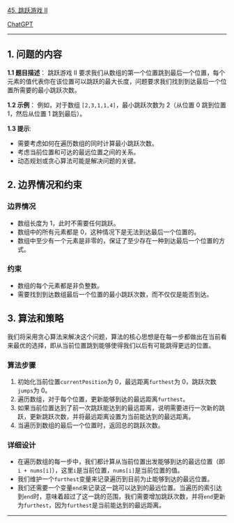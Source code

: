 [45. 跳跃游戏 II](https://leetcode.cn/problems/jump-game-ii)

[ChatGPT](https://chat.openai.com/share/890b0133-7405-404c-b4f1-bdb57fa476b)

---

## 1. 问题的内容
**1.1 题目描述**：
跳跃游戏 II 要求我们从数组的第一个位置跳到最后一个位置，每个元素的值代表你在该位置可以跳跃的最大长度，问题要求我们找到到达最后一个位置所需要的最小跳跃次数。

**1.2 示例**：
例如，对于数组 `[2,3,1,1,4]`，最小跳跃次数为 2（从位置 0 跳到位置 1，然后从位置 1 跳到最后）。

**1.3 提示**:
- 需要考虑如何在遍历数组的同时计算最小跳跃次数。
- 考虑当前位置和可达的最远位置之间的关系。
- 动态规划或贪心算法可能是解决问题的关键。


## 2. 边界情况和约束

### 边界情况
- 数组长度为 1，此时不需要任何跳跃。
- 数组中的所有元素都是 0，这种情况下是无法到达最后一个位置的。
- 数组中至少有一个元素是非零的，保证了至少存在一种到达最后一个位置的方式。

### 约束
- 数组的每个元素都是非负整数。
- 需要找到到达数组最后一个位置的最小跳跃次数，而不仅仅是能否到达。

## 3. 算法和策略


我们将采用贪心算法来解决这个问题，算法的核心思想是在每一步都做出在当前看来最优的选择，即从当前位置跳到能够使得我们以后有可能跳得更远的位置。

### 算法步骤
1. 初始化当前位置`currentPosition`为 0，最远距离`furthest`为 0，跳跃次数`jumps`为 0。
2. 遍历数组，对于每个位置，更新能够到达的最远距离`furthest`。
3. 如果当前位置达到了前一次跳跃能达到的最远距离，说明需要进行一次新的跳跃，更新跳跃次数，并将最远距离设置为当前能达到的最远距离。
4. 当遍历到数组的最后一个位置时，返回总的跳跃次数。

### 详细设计
- 在遍历数组的每一步中，我们都计算从当前位置出发能够到达的最远位置（即`i + nums[i]`），这里`i`是当前位置，`nums[i]`是当前位置的值。
- 我们维护一个`furthest`变量来记录遍历到目前为止能够到达的最远位置。
- 我们还需要一个变量`end`来记录这一跳可以达到的最远位置。当遍历的索引达到`end`时，意味着超过了这一跳的范围，我们需要增加跳跃次数，并将`end`更新为`furthest`，因为`furthest`是当前能达到的最远距离。


---

